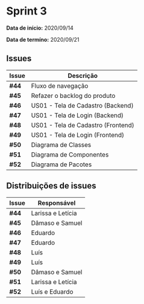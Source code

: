 # Sprint 3

**Data de início:** 2020/09/14

**Data de termíno:** 2020/09/21

## Issues

|Issue|Descrição|
|-----|---------|
|**#44**|Fluxo de navegação|
|**#45**|Refazer o backlog do produto|
|**#46**|US01 - Tela de Cadastro (Backend)|
|**#47**|US01 - Tela de Login (Backend)|
|**#48**|US01 - Tela de Cadastro (Frontend)|
|**#49**|US01 - Tela de Login (Frontend)|
|**#50**|Diagrama de Classes|
|**#51**|Diagrama de Componentes|
|**#52**|Diagrama de Pacotes|




## Distribuições de issues

|Issue|Responsável|
|-----|---------|
|**#44**|Larissa e Letícia|
|**#45**|Dâmaso e Samuel|
|**#46**|Eduardo|
|**#47**|Eduardo|
|**#48**|Luís|
|**#49**|Luís|
|**#50**|Dâmaso e Samuel|
|**#51**|Larissa e Letícia|
|**#52**|Luís e Eduardo|
